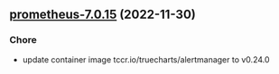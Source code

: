 

## [prometheus-7.0.15](https://github.com/truecharts/charts/compare/prometheus-7.0.12...prometheus-7.0.15) (2022-11-30)

### Chore

- update container image tccr.io/truecharts/alertmanager to v0.24.0
  
  